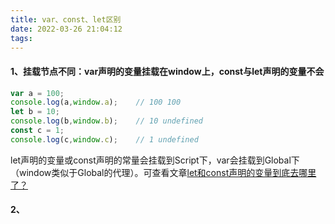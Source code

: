 ```yaml
---
title: var、const、let区别
date: 2022-03-26 21:04:12
tags:
---
```


#### 1、挂载节点不同：var声明的变量挂载在window上，const与let声明的变量不会
```javascript
var a = 100;
console.log(a,window.a);    // 100 100
let b = 10;
console.log(b,window.b);    // 10 undefined
const c = 1;
console.log(c,window.c);    // 1 undefined
```
let声明的变量或const声明的常量会挂载到Script下，var会挂载到Global下（window类似于Global的代理）。可查看文章[let和const声明的变量到底去哪里了？](https://zhuanlan.zhihu.com/p/114128108)

#### 2、